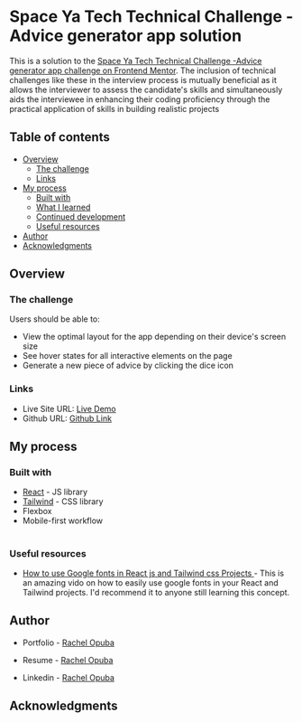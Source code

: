 # Space Ya Tech Technical Challenge - Advice generator app solution

This is a solution to the [Space Ya Tech Technical Challenge -Advice generator app challenge on Frontend Mentor](https://www.frontendmentor.io/challenges/advice-generator-app-QdUG-13db). The inclusion of technical challenges  like these in the interview process is mutually beneficial as it allows the interviewer to assess the candidate's skills and simultaneously aids the interviewee in enhancing their coding proficiency through the practical application of skills in building realistic projects

## Table of contents

- [Overview](#overview)
  - [The challenge](#the-challenge)
  - [Links](#links)
- [My process](#my-process)
  - [Built with](#built-with)
  - [What I learned](#what-i-learned)
  - [Continued development](#continued-development)
  - [Useful resources](#useful-resources)
- [Author](#author)
- [Acknowledgments](#acknowledgments)


## Overview

### The challenge

Users should be able to:

- View the optimal layout for the app depending on their device's screen size
- See hover states for all interactive elements on the page
- Generate a new piece of advice by clicking the dice icon



### Links

- Live Site URL: [Live Demo](https://advice-app-weld.vercel.app/)
- Github URL: [Github Link](https://github.com/RachelOpuba/AdviceApp)


## My process

### Built with
- [React](https://reactjs.org/) - JS library
- [Tailwind](https://tailwindcss.com/) - CSS library
- Flexbox
- Mobile-first workflow



#
### Useful resources


- [How to use Google fonts in React js and Tailwind css Projects ](https://youtu.be/x6t-80KW3p0?si=WimUrSBvmFIoudLx) - This is an amazing vido  on how to easily use google fonts in your React and Tailwind projects. I'd recommend it to anyone still learning this concept.



## Author

- Portfolio - [Rachel Opuba](https://rachels-portfolio.netlify.app/)
- Resume - [Rachel Opuba](https://docs.google.com/document/d/15MrHTVU_hfkiUY2fB331f0SQ0UcGPuah/edit?usp=sharing&ouid=106180394381708140383&rtpof=true&sd=true)

- Linkedin - [Rachel Opuba](https://www.your-site.com)


## Acknowledgments



